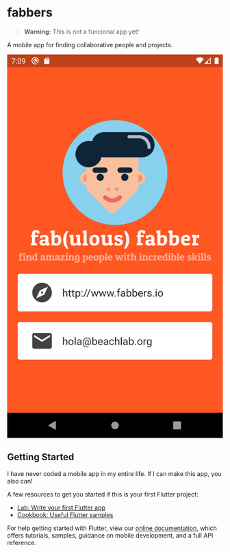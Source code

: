 # fabbers

> **Warning:** This is not a funcional app yet!

A mobile app for finding collaborative people and projects.

![screenshot](screenshot.png)

## Getting Started

I have never coded a mobile app in my entire life. If I can make this app, you also can!

A few resources to get you started if this is your first Flutter project:

- [Lab: Write your first Flutter app](https://flutter.dev/docs/get-started/codelab)
- [Cookbook: Useful Flutter samples](https://flutter.dev/docs/cookbook)

For help getting started with Flutter, view our
[online documentation](https://flutter.dev/docs), which offers tutorials,
samples, guidance on mobile development, and a full API reference.

